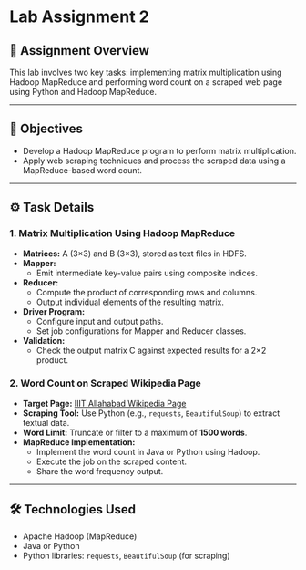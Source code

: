 # Lab Assignment 2

## 📘 Assignment Overview

This lab involves two key tasks: implementing matrix multiplication using Hadoop MapReduce and performing word count on a scraped web page using Python and Hadoop MapReduce.

---

## 🧠 Objectives

- Develop a Hadoop MapReduce program to perform matrix multiplication.
- Apply web scraping techniques and process the scraped data using a MapReduce-based word count.

---

## ⚙️ Task Details

### 1. Matrix Multiplication Using Hadoop MapReduce

- **Matrices:** A (3×3) and B (3×3), stored as text files in HDFS.
- **Mapper:**
  - Emit intermediate key-value pairs using composite indices.
- **Reducer:**
  - Compute the product of corresponding rows and columns.
  - Output individual elements of the resulting matrix.
- **Driver Program:**
  - Configure input and output paths.
  - Set job configurations for Mapper and Reducer classes.
- **Validation:**
  - Check the output matrix C against expected results for a 2×2 product.

### 2. Word Count on Scraped Wikipedia Page

- **Target Page:** [IIIT Allahabad Wikipedia Page](https://en.wikipedia.org/wiki/Indian_Institute_of_Information_Technology,_Allahabad)
- **Scraping Tool:** Use Python (e.g., `requests`, `BeautifulSoup`) to extract textual data.
- **Word Limit:** Truncate or filter to a maximum of **1500 words**.
- **MapReduce Implementation:**
  - Implement the word count in Java or Python using Hadoop.
  - Execute the job on the scraped content.
  - Share the word frequency output.

---

## 🛠️ Technologies Used

- Apache Hadoop (MapReduce)
- Java or Python
- Python libraries: `requests`, `BeautifulSoup` (for scraping)